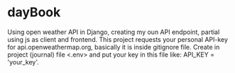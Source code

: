 # dayBook
Using open weather API in Django, creating my oun API endpoint, partial using js as client and frontend.
This project requests your personal API-key for api.openweathermap.org, basically it is inside gitignore file.
Create in project (journal) file <.env> and put your key in this file like: API_KEY = 'your_key'.
